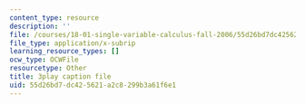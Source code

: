 ```yaml
---
content_type: resource
description: ''
file: /courses/18-01-single-variable-calculus-fall-2006/55d26bd7dc425621a2c8299b3a61f6e1_wOHrNt9ScYs.vtt
file_type: application/x-subrip
learning_resource_types: []
ocw_type: OCWFile
resourcetype: Other
title: 3play caption file
uid: 55d26bd7-dc42-5621-a2c8-299b3a61f6e1
---
```

